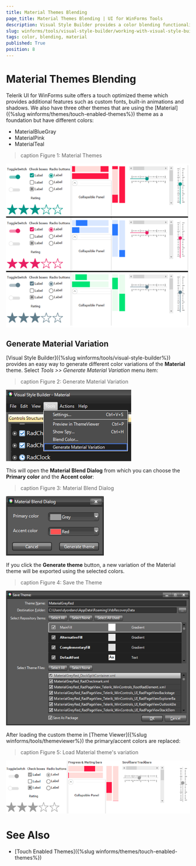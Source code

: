 ```yaml
---
title: Material Themes Blending
page_title: Material Themes Blending | UI for WinForms Tools
description: Visual Style Builder provides a color blending functionality making it easy to completely transform an existing theme.
slug: winforms/tools/visual-style-builder/working-with-visual-style-builder/material-themes-blending
tags: color, blending, material
published: True
position: 8 
---
```


# Material Themes Blending

Telerik UI for WinForms suite offers a touch optimized theme which provides additional features such as custom fonts, built-in animations and shadows. We also have three other themes that are using the [Material]({%slug winforms/themes/touch-enabled-themes%}) theme as a foundation but have different colors:

* MaterialBlueGray
* MaterialPink
* MaterialTeal
     
>caption Figure 1: Material Themes

![tools-visual-style-builder-working-with-visual-style-builder-material-themes-blending 001](images/tools-visual-style-builder-material-themes-blending001.png)

## Generate Material Variation

[Visual Style Builder]({%slug winforms/tools/visual-style-builder%}) provides an easy way to generate different color variations of the **Material** theme. Select *Tools >> Generate Material Variation* menu item:

>caption Figure 2: Generate Material Variation

![tools-visual-style-builder-working-with-visual-style-builder-material-themes-blending 002](images/tools-visual-style-builder-material-themes-blending002.png)

This will open the **Material Blend Dialog** from which you can choose the **Primary color** and the **Accent color**:

>caption Figure 3: Material Blend Dialog

![tools-visual-style-builder-working-with-visual-style-builder-material-themes-blending 003](images/tools-visual-style-builder-material-themes-blending003.png)

If you click the **Generate theme** button, a new variation of the Material theme will be exported using the selected colors.

>caption Figure 4: Save the Theme

![tools-visual-style-builder-working-with-visual-style-builder-material-themes-blending 004](images/tools-visual-style-builder-material-themes-blending004.png) 

After loading the custom theme in [Theme Viewer]({%slug winforms/tools/themeviewer%}) the primary/accent colors are replaced:

>caption Figure 5: Load Material theme's variation

![tools-visual-style-builder-working-with-visual-style-builder-material-themes-blending 005](images/tools-visual-style-builder-material-themes-blending005.png) 

# See Also

* [Touch Enabled Themes]({%slug winforms/themes/touch-enabled-themes%})